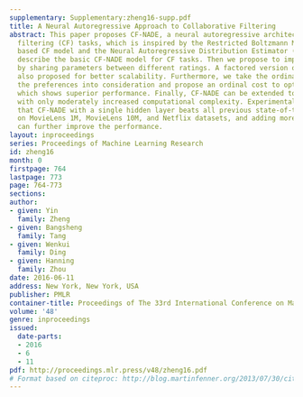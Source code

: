 ```yaml
---
supplementary: Supplementary:zheng16-supp.pdf
title: A Neural Autoregressive Approach to Collaborative Filtering
abstract: This paper proposes CF-NADE, a neural autoregressive architecture for collaborative
  filtering (CF) tasks, which is inspired by the Restricted Boltzmann Machine (RBM)
  based CF model and the Neural Autoregressive Distribution Estimator (NADE). We first
  describe the basic CF-NADE model for CF tasks. Then we propose to improve the model
  by sharing parameters between different ratings. A factored version of CF-NADE is
  also proposed for better scalability. Furthermore, we take the ordinal nature of
  the preferences into consideration and propose an ordinal cost to optimize CF-NADE,
  which shows superior performance. Finally, CF-NADE can be extended to a deep model,
  with only moderately increased computational complexity. Experimental results show
  that CF-NADE with a single hidden layer beats all previous state-of-the-art methods
  on MovieLens 1M, MovieLens 10M, and Netflix datasets, and adding more hidden layers
  can further improve the performance.
layout: inproceedings
series: Proceedings of Machine Learning Research
id: zheng16
month: 0
firstpage: 764
lastpage: 773
page: 764-773
sections: 
author:
- given: Yin
  family: Zheng
- given: Bangsheng
  family: Tang
- given: Wenkui
  family: Ding
- given: Hanning
  family: Zhou
date: 2016-06-11
address: New York, New York, USA
publisher: PMLR
container-title: Proceedings of The 33rd International Conference on Machine Learning
volume: '48'
genre: inproceedings
issued:
  date-parts:
  - 2016
  - 6
  - 11
pdf: http://proceedings.mlr.press/v48/zheng16.pdf
# Format based on citeproc: http://blog.martinfenner.org/2013/07/30/citeproc-yaml-for-bibliographies/
---
```

